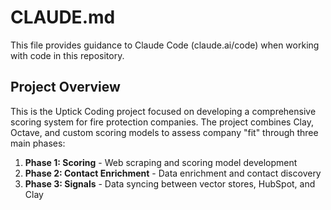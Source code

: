 # CLAUDE.md

This file provides guidance to Claude Code (claude.ai/code) when working with code in this repository.

## Project Overview

This is the Uptick Coding project focused on developing a comprehensive scoring system for fire protection companies. The project combines Clay, Octave, and custom scoring models to assess company "fit" through three main phases:

1. **Phase 1: Scoring** - Web scraping and scoring model development
2. **Phase 2: Contact Enrichment** - Data enrichment and contact discovery
3. **Phase 3: Signals** - Data syncing between vector stores, HubSpot, and Clay
